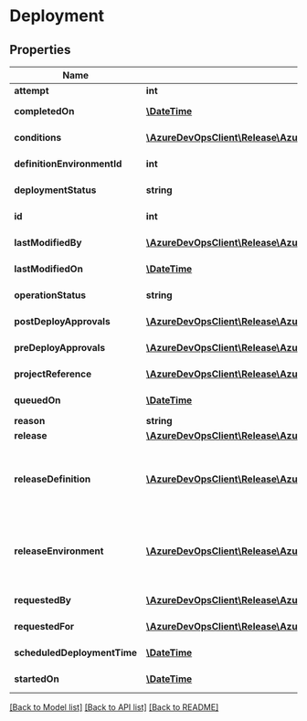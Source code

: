 # Deployment

## Properties
Name | Type | Description | Notes
------------ | ------------- | ------------- | -------------
**attempt** | **int** | Gets attempt number. | [optional] 
**completedOn** | [**\DateTime**](\DateTime.md) | Gets the date on which deployment is complete. | [optional] 
**conditions** | [**\AzureDevOpsClient\Release\AzureDevOpsClient\Release\Model\Condition[]**](Condition.md) | Gets the list of condition associated with deployment. | [optional] 
**definitionEnvironmentId** | **int** | Gets release definition environment id. | [optional] 
**deploymentStatus** | **string** | Gets status of the deployment. | [optional] 
**id** | **int** | Gets the unique identifier for deployment. | [optional] 
**lastModifiedBy** | [**\AzureDevOpsClient\Release\AzureDevOpsClient\Release\Model\IdentityRef**](IdentityRef.md) | Gets the identity who last modified the deployment. | [optional] 
**lastModifiedOn** | [**\DateTime**](\DateTime.md) | Gets the date on which deployment is last modified. | [optional] 
**operationStatus** | **string** | Gets operation status of deployment. | [optional] 
**postDeployApprovals** | [**\AzureDevOpsClient\Release\AzureDevOpsClient\Release\Model\ReleaseApproval[]**](ReleaseApproval.md) | Gets list of PostDeployApprovals. | [optional] 
**preDeployApprovals** | [**\AzureDevOpsClient\Release\AzureDevOpsClient\Release\Model\ReleaseApproval[]**](ReleaseApproval.md) | Gets list of PreDeployApprovals. | [optional] 
**projectReference** | [**\AzureDevOpsClient\Release\AzureDevOpsClient\Release\Model\ProjectReference**](ProjectReference.md) | Gets or sets project reference. | [optional] 
**queuedOn** | [**\DateTime**](\DateTime.md) | Gets the date on which deployment is queued. | [optional] 
**reason** | **string** | Gets reason of deployment. | [optional] 
**release** | [**\AzureDevOpsClient\Release\AzureDevOpsClient\Release\Model\ReleaseReference**](ReleaseReference.md) | Gets the reference of release. | [optional] 
**releaseDefinition** | [**\AzureDevOpsClient\Release\AzureDevOpsClient\Release\Model\ReleaseDefinitionShallowReference**](ReleaseDefinitionShallowReference.md) | Gets releaseDefinitionReference which specifies the reference of the release definition to which the deployment is associated. | [optional] 
**releaseEnvironment** | [**\AzureDevOpsClient\Release\AzureDevOpsClient\Release\Model\ReleaseEnvironmentShallowReference**](ReleaseEnvironmentShallowReference.md) | Gets releaseEnvironmentReference which specifies the reference of the release environment to which the deployment is associated. | [optional] 
**requestedBy** | [**\AzureDevOpsClient\Release\AzureDevOpsClient\Release\Model\IdentityRef**](IdentityRef.md) | Gets the identity who requested. | [optional] 
**requestedFor** | [**\AzureDevOpsClient\Release\AzureDevOpsClient\Release\Model\IdentityRef**](IdentityRef.md) | Gets the identity for whom deployment is requested. | [optional] 
**scheduledDeploymentTime** | [**\DateTime**](\DateTime.md) | Gets the date on which deployment is scheduled. | [optional] 
**startedOn** | [**\DateTime**](\DateTime.md) | Gets the date on which deployment is started. | [optional] 

[[Back to Model list]](../README.md#documentation-for-models) [[Back to API list]](../README.md#documentation-for-api-endpoints) [[Back to README]](../README.md)



